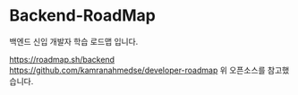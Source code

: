 # Backend-RoadMap
백엔드 신입 개발자 학습 로드맵 입니다.

https://roadmap.sh/backend
https://github.com/kamranahmedse/developer-roadmap
위 오픈소스를 참고했습니다.
